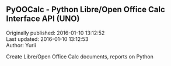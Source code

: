 ## PyOOCalc - Python Libre/Open Office Calc Interface API (UNO)  
Originally published: 2016-01-10 13:12:52  
Last updated: 2016-01-10 13:12:53  
Author: Yurii   
  
Create Libre/Open Office Calc documents, reports on Python